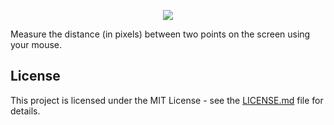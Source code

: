 <p align="center">
  <a href="LICENSE.md">
    <img src="https://img.shields.io/github/license/mattson543/MouseMeasure.svg">
  </a>
</p>

Measure the distance (in pixels) between two points on the screen using your mouse.

## License
This project is licensed under the MIT License - see the [LICENSE.md](LICENSE.md) file for details.

